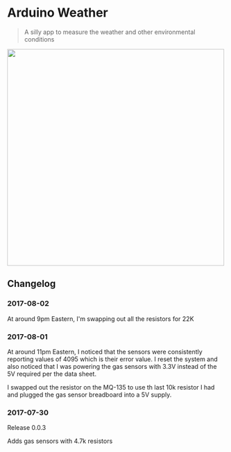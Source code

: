 # Arduino Weather

> A silly app to measure the weather and other environmental conditions

<img src="images/20170730_153250.jpg" width=500 />

## Changelog

### 2017-08-02

At around 9pm Eastern, I'm swapping out all the resistors for 22K

### 2017-08-01

At around 11pm Eastern, I noticed that the sensors were consistently
reporting values of 4095 which is their error value. I reset the system
and also noticed that I was powering the gas sensors with 3.3V instead
of the 5V required per the data sheet.

I swapped out the resistor on the MQ-135 to use th  last 10k resistor I
had and plugged the gas sensor breadboard into a 5V supply.

### 2017-07-30

Release 0.0.3

Adds gas sensors with 4.7k resistors

